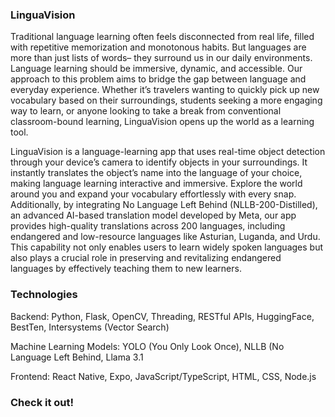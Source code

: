 
### LinguaVision

Traditional language learning often feels disconnected from real life, filled with repetitive memorization and monotonous habits. But languages are more than just lists of words– they surround us in our daily environments. Language learning should be immersive, dynamic, and accessible. Our approach to this problem aims to bridge the gap between language and everyday experience. Whether it’s travelers wanting to quickly pick up new vocabulary based on their surroundings, students seeking a more engaging way to learn, or anyone looking to take a break from conventional classroom-bound learning, LinguaVision opens up the world as a learning tool.

LinguaVision is a language-learning app that uses real-time object detection through your device’s camera to identify objects in your surroundings. It instantly translates the object’s name into the language of your choice, making language learning interactive and immersive. Explore the world around you and expand your vocabulary effortlessly with every snap. Additionally, by integrating No Language Left Behind (NLLB-200-Distilled), an advanced AI-based translation model developed by Meta, our app provides high-quality translations across 200 languages, including endangered and low-resource languages like Asturian, Luganda, and Urdu. This capability not only enables users to learn widely spoken languages but also plays a crucial role in preserving and revitalizing endangered languages by effectively teaching them to new learners.

### Technologies

Backend: Python, Flask, OpenCV, Threading, RESTful APIs, HuggingFace, BestTen, Intersystems (Vector Search)

Machine Learning Models: YOLO (You Only Look Once), NLLB (No Language Left Behind, Llama 3.1

Frontend: React Native, Expo, JavaScript/TypeScript, HTML, CSS, Node.js

### Check it out!

